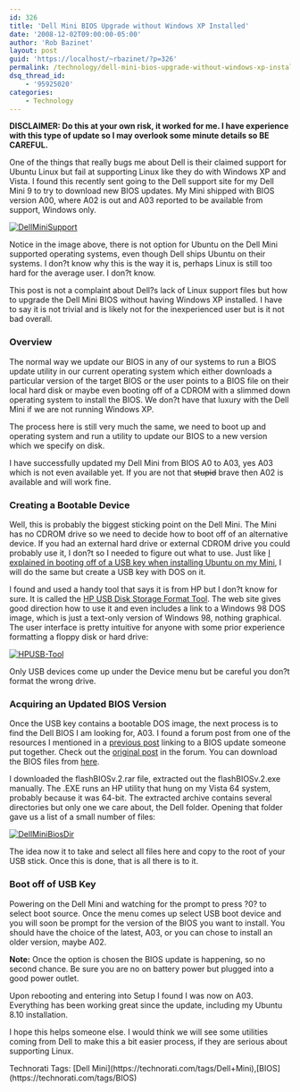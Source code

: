 ```yaml
---
id: 326
title: 'Dell Mini BIOS Upgrade without Windows XP Installed'
date: '2008-12-02T09:00:00-05:00'
author: 'Rob Bazinet'
layout: post
guid: 'https://localhost/~rbazinet/?p=326'
permalink: /technology/dell-mini-bios-upgrade-without-windows-xp-installed/
dsq_thread_id:
    - '95925020'
categories:
    - Technology
---
```


**DISCLAIMER: Do this at your own risk, it worked for me. I have experience with this type of update so I may overlook some minute details so BE CAREFUL.**

One of the things that really bugs me about Dell is their claimed support for Ubuntu Linux but fail at supporting Linux like they do with Windows XP and Vista. I found this recently sent going to the Dell support site for my Dell Mini 9 to try to download new BIOS updates. My Mini shipped with BIOS version A00, where A02 is out and A03 reported to be available from support, Windows only.

[![DellMiniSupport](https://accidentaltechnologist.com/files/media/image/WindowsLiveWriter/DellMiniBIOSUpgradewithoutWindowsXPInsta_B4FA/DellMiniSupport_thumb_1.jpg "DellMiniSupport")](https://accidentaltechnologist.com/files/media/image/WindowsLiveWriter/DellMiniBIOSUpgradewithoutWindowsXPInsta_B4FA/DellMiniSupport_4.jpg)

Notice in the image above, there is not option for Ubuntu on the Dell Mini supported operating systems, even though Dell ships Ubuntu on their systems. I don?t know why this is the way it is, perhaps Linux is still too hard for the average user. I don?t know.

This post is not a complaint about Dell?s lack of Linux support files but how to upgrade the Dell Mini BIOS without having Windows XP installed. I have to say it is not trivial and is likely not for the inexperienced user but is it not bad overall.

### Overview

The normal way we update our BIOS in any of our systems to run a BIOS update utility in our current operating system which either downloads a particular version of the target BIOS or the user points to a BIOS file on their local hard disk or maybe even booting off of a CDROM with a slimmed down operating system to install the BIOS. We don?t have that luxury with the Dell Mini if we are not running Windows XP.

The process here is still very much the same, we need to boot up and operating system and run a utility to update our BIOS to a new version which we specify on disk.

I have successfully updated my Dell Mini from BIOS A0 to A03, yes A03 which is not even available yet. If you are not that <strike>stupid</strike> brave then A02 is available and will work fine.

### Creating a Bootable Device

Well, this is probably the biggest sticking point on the Dell Mini. The Mini has no CDROM drive so we need to decide how to boot off of an alternative device. If you had an external hard drive or external CDROM drive you could probably use it, I don?t so I needed to figure out what to use. Just like [I explained in booting off of a USB key when installing Ubuntu on my Mini](https://accidentaltechnologist.com/technology/installing-ubuntu-8-10-on-the-dell-mini/), I will do the same but create a USB key with DOS on it.

I found and used a handy tool that says it is from HP but I don?t know for sure. It is called the [HP USB Disk Storage Format Tool](https://www.bay-wolf.com/usbmemstick.htm). The web site gives good direction how to use it and even includes a link to a Windows 98 DOS image, which is just a text-only version of Windows 98, nothing graphical. The user interface is pretty intuitive for anyone with some prior experience formatting a floppy disk or hard drive:

[![HPUSB-Tool](https://accidentaltechnologist.com/files/media/image/WindowsLiveWriter/DellMiniBIOSUpgradewithoutWindowsXPInsta_B4FA/HPUSB-Tool_thumb.jpg "HPUSB-Tool")](https://accidentaltechnologist.com/files/media/image/WindowsLiveWriter/DellMiniBIOSUpgradewithoutWindowsXPInsta_B4FA/HPUSB-Tool_2.jpg)

Only USB devices come up under the Device menu but be careful you don?t format the wrong drive.

### Acquiring an Updated BIOS Version

Once the USB key contains a bootable DOS image, the next process is to find the Dell BIOS I am looking for, A03. I found a forum post from one of the resources I mentioned in a [previous post](https://accidentaltechnologist.com/technology/dell-mini-resources/) linking to a BIOS update someone put together. Check out the [original post](https://www.mydellmini.com/forum/bios-upgrade-utility-split-from-bios-upgrade-failure-topic--t1063s10.html) in the forum. You can download the BIOS files from [here](https://www.mydellmini.com/forum/download/file.php?id=218).

I downloaded the flashBIOSv.2.rar file, extracted out the flashBIOSv.2.exe manually. The .EXE runs an HP utility that hung on my Vista 64 system, probably because it was 64-bit. The extracted archive contains several directories but only one we care about, the Dell folder. Opening that folder gave us a list of a small number of files:

[![DellMiniBiosDir](https://accidentaltechnologist.com/files/media/image/WindowsLiveWriter/DellMiniBIOSUpgradewithoutWindowsXPInsta_B4FA/DellMiniBiosDir_thumb.jpg "DellMiniBiosDir")](https://accidentaltechnologist.com/files/media/image/WindowsLiveWriter/DellMiniBIOSUpgradewithoutWindowsXPInsta_B4FA/DellMiniBiosDir_2.jpg)

The idea now it to take and select all files here and copy to the root of your USB stick. Once this is done, that is all there is to it.

### Boot off of USB Key

Powering on the Dell Mini and watching for the prompt to press ?0? to select boot source. Once the menu comes up select USB boot device and you will soon be prompt for the version of the BIOS you want to install. You should have the choice of the latest, A03, or you can chose to install an older version, maybe A02.

**Note:** Once the option is chosen the BIOS update is happening, so no second chance. Be sure you are no on battery power but plugged into a good power outlet.

Upon rebooting and entering into Setup I found I was now on A03. Everything has been working great since the update, including my Ubuntu 8.10 installation.

I hope this helps someone else. I would think we will see some utilities coming from Dell to make this a bit easier process, if they are serious about supporting Linux.

<div class="wlWriterEditableSmartContent" id="scid:0767317B-992E-4b12-91E0-4F059A8CECA8:4d19c2e2-2d02-4f68-8a37-d2c6592cc953" style="padding-right: 0px; display: inline; padding-left: 0px; float: none; padding-bottom: 0px; margin: 0px; padding-top: 0px">Technorati Tags: [Dell Mini](https://technorati.com/tags/Dell+Mini),[BIOS](https://technorati.com/tags/BIOS)</div>